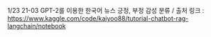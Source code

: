 1/23 21-03 GPT-2를 이용한 한국어 뉴스 긍정, 부정 감성 분류 / 출처 링크 : https://www.kaggle.com/code/kaiyoo88/tutorial-chatbot-rag-langchain/notebook
